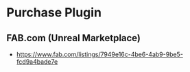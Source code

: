 # Purchase Plugin

## FAB.com (Unreal Marketplace)
- https://www.fab.com/listings/7949e16c-4be6-4ab9-9be5-fcd9a4bade7e